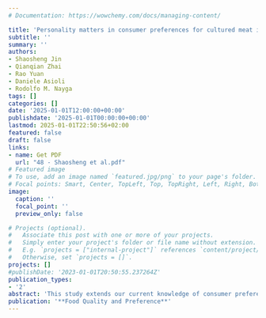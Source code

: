```yaml
---
# Documentation: https://wowchemy.com/docs/managing-content/

title: 'Personality matters in consumer preferences for cultured meat in China'
subtitle: ''
summary: ''
authors:
- Shaosheng Jin 
- Qianqian Zhai 
- Rao Yuan 
- Daniele Asioli 
- Rodolfo M. Nayga
tags: []
categories: []
date: '2025-01-01T12:00:00+00:00'
publishdate: '2025-01-01T00:00:00+00:00'
lastmod: 2025-01-01T22:50:56+02:00
featured: false
draft: false
links: 
- name: Get PDF
  url: "48 - Shaosheng et al.pdf"
# Featured image
# To use, add an image named `featured.jpg/png` to your page's folder.
# Focal points: Smart, Center, TopLeft, Top, TopRight, Left, Right, BottomLeft, Bottom, BottomRight.
image:
  caption: ''
  focal_point: ''
  preview_only: false

# Projects (optional).
#   Associate this post with one or more of your projects.
#   Simply enter your project's folder or file name without extension.
#   E.g. `projects = ["internal-project"]` references `content/project/deep-learning/index.md`.
#   Otherwise, set `projects = []`.
projects: []
#publishDate: '2023-01-01T20:50:55.237264Z'
publication_types: 
- '2'
abstract: 'This study extends our current knowledge of consumer preferences for cultured meat. We explored if personality traits have a role in affecting Chinese urban consumer choice behavior for cultured meat. We performed a choice experiment (CE) and used cultured chicken breast as a case study. The results indicate that personality traits (i.e., agreeableness, neuroticism, and conscientiousness) influence consumer preference for cultured meat. Our findings provide valuable insights into the psychology of consumer preferences and attitudes that can help to effectively communicate the nature of cultured meat to the public. They also have relevant implications for cultured-meat producers, and policy makers.'
publication: '**Food Quality and Preference**'
---
```

